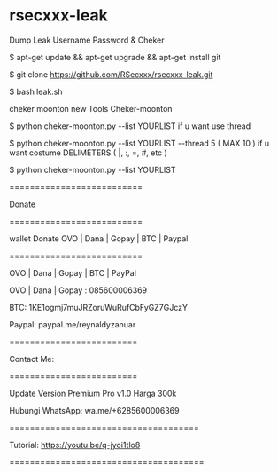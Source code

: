 # rsecxxx-leak
Dump Leak Username Password &amp; Cheker

$ apt-get update && apt-get upgrade && apt-get install git

$ git clone https://github.com/RSecxxx/rsecxxx-leak.git

$ bash leak.sh

cheker moonton new Tools Cheker-moonton

$ python cheker-moonton.py --list YOURLIST
if u want use thread

$ python cheker-moonton.py --list YOURLIST --thread 5 ( MAX 10 )
if u want costume DELIMETERS ( |, :, =, #, etc )

$ python cheker-moonton.py --list YOURLIST 



==========================

Donate

==========================

wallet Donate OVO | Dana | Gopay | BTC | Paypal

==========================

OVO | Dana | Gopay | BTC | PayPal

OVO | Dana | Gopay : 085600006369

BTC: 1KE1ogmj7muJRZoruWuRufCbFyGZ7GJczY

Paypal: paypal.me/reynaldyzanuar

=========================

Contact Me:

=========================

Update Version 
Premium Pro v1.0
Harga 300k

Hubungi 
WhatsApp: wa.me/+6285600006369

=====================================

Tutorial: https://youtu.be/q-jyoi1tlo8

======================================
